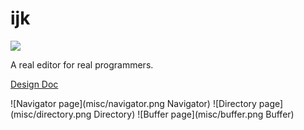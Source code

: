 # ijk

[![](https://tokei.rs/b1/github/akiradeveloper/ijk)](https://github.com/akiradeveloper/ijk)

A real editor for real programmers.

[Design Doc](https://docs.google.com/presentation/d/1_oQ_Dryehfi-3vBBCQI_AFZDrvxvXp-LToMcWNIehPM/edit?usp=sharing)

![Navigator page](misc/navigator.png Navigator)
![Directory page](misc/directory.png Directory)
![Buffer page](misc/buffer.png Buffer)
